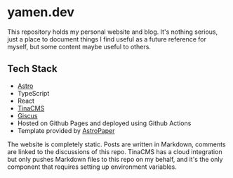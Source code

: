 # yamen.dev

This repository holds my personal website and blog. It's nothing serious, just a place to document things I find useful as a future reference for myself, but some content maybe useful to others.

## Tech Stack
- [Astro](https://astro.build/)
- TypeScript
- React
- [TinaCMS](https://tina.io/)
- [Giscus](https://giscus.app/)
- Hosted on Github Pages and deployed using Github Actions
- Template provided by [AstroPaper](https://github.com/satnaing/astro-paper)

The website is completely static. Posts are written in Markdown, comments are linked to the discussions of this repo.
TinaCMS has a cloud integration but only pushes Markdown files to this repo on my behalf, and it's the only component that requires setting up environment variables.
